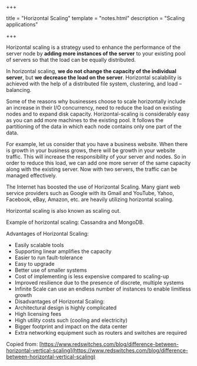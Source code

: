 +++

title = "Horizontal Scaling"
template = "notes.html"
description = "Scaling applications"

+++

Horizontal scaling is a strategy used to enhance the performance of the server node by **adding more instances of the server** to your existing pool of servers so that the load can be equally distributed.

In horizontal scaling, **we do not change the capacity of the individual server**, but **we decrease the load on the server**. Horizontal scalability is achieved with the help of a distributed file system, clustering, and load – balancing.

Some of the reasons why businesses choose to scale horizontally include an increase in their I/O concurrency, need to reduce the load on existing nodes and to expand disk capacity. Horizontal-scaling is considerably easy as you can add more machines to the existing pool. It follows the partitioning of the data in which each node contains only one part of the data.

For example, let us consider that you have a business website. When there is growth in your business grows, there will be growth in your website traffic. This will increase the responsibility of your server and nodes. So in order to reduce this load, we can add one more server of the same capacity along with the existing server. Now with two servers, the traffic can be managed effectively.

The Internet has boosted the use of Horizontal Scaling. Many giant web service providers such as Google with its Gmail and YouTube, Yahoo, Facebook, eBay, Amazon, etc. are heavily utilizing horizontal scaling.

Horizontal scaling is also known as scaling out.

Example of horizontal scaling: Cassandra and MongoDB.

Advantages of Horizontal Scaling:
- Easily scalable tools
- Supporting linear amplifies the capacity
- Easier to run fault-tolerance
- Easy to upgrade
- Better use of smaller systems
- Cost of implementing is less expensive compared to scaling-up
- Improved resilience due to the presence of discrete, multiple systems
- Infinite Scale can use an endless number of instances to enable limitless growth
- Disadvantages of Horizontal Scaling:
- Architectural design is highly complicated
- High licensing fees
- High utility costs such (cooling and electricity)
- Bigger footprint and impact on the data center
- Extra networking equipment such as routers and switches are required


Copied from: [https://www.redswitches.com/blog/difference-between-horizontal-vertical-scaling](https://www.redswitches.com/blog/difference-between-horizontal-vertical-scaling)
